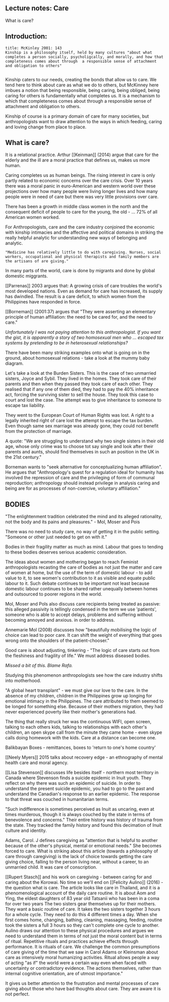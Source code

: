 ## Lecture notes: Care

What is care?

## Introduction:

```ad-quote
title: McKinley 2001: 143
Kinship is a philosophy itself, held by many cultures "about what completes a person socially, psycholigcally, and morally, and how that completeness comes about through  a responsible sense of attachment and obligation to others"


```

Kinship caters to our needs, creating the bonds that allow us to care. We tend here to think about care as what we do to others, but McKinney here imbues a notion that being responsible, being caring, being obliged, being caring for others is fundamentally what completes us. It is a mechanism to which that completeness comes about through a responsible sense of attachment and obligation to others.

Kinship of course is a primary domain of care for many societies, but anthropologists want to draw attention to the ways in which feeding, caring and loving change from place to place. 
## What is care?

It is a relational practice. Arthur [[Keinman]] (2014) argue that care for the elderly and the ill are a moral practice that defines us, makes us more human.

Caring completes us as human beings. The rising interest in care is only partly related to economic concerns over the care crisis. Over 10 years there was a moral panic in euro-American and western world over these projections over how many people were living longer lives and how many people were in need of care but there was very little provisions over care.

There has been a growth in middle class women in the north and the consequent deficit of people to care for the young, the old - ... 72% of all American women worked.

For Anthropologists, care and the care industry conjoined the economic with kinship intimacies and the affective and political domains in striking the really helpful analytic for understanding new ways of belonging and analytic.

```ad-quote
"Medicine has relatively little to do with caregiving. Nurses, social workers, occupational and physical therapists and family members are the artisans of are giving."
```

In many parts of the world, care is done by migrants and done by global domestic miggrants.

[[Parrenas]] 2003 argues that:
 A growing crisis of care troubles the world's most developed nations. Even as demand for care has increased, its supply has dwindled. The result is a care deficit, to which women from the Philippines have responded in force.

[[Borneman]] (2001:37) argues that "They were asserting an elementary principle of human affiliation: the need to be cared for, and the need to care."

*Unfortunately I was not paying attention to this anthropologist. If you want the gist, it is apparently a story of two homosexual men who ... escaped tax systems by pretending to be in heterosexual relationships?*

There have been many striking examples onto what is going on in the ground, about homosexual relations - take a look at the mummy baby diagram.

Let's take a look at the Burden Sisters. This is the case of two unmarried sisters, Joyce and Sybil. They lived in the homes. They took care of their parents and then when they passed they took care of each other. They realised that if any one of them died, they had to pay the 40% inheritance act, forcing the surviving sister to sell the house. They took this case to court and lost the case. The attempt was to give inheritance to someone to escape tax liability.

They went to the European Court of Human Rights was lost. A right to a legally inherited right of care lost the attempt to escape the tax burden. Even though same sex marriage was already gone, they could not benefit from the protection of marriage.

A quote: "We are struggling to understand why two single sisters in their old age, whose only crime was to choose tot say single and look after their parents and aunts, should find themselves in such  an position in the UK in the 21st century."

Borneman wants to "seek alternative for conceptualizing human affiliation". He argues that "Anthropology's quest for a regulation ideal for humanity has involved the repression of care and the privileging of form of communal reproduction; anthropology should instead privilege in analysis caring and being are for as processes of non-coercive, voluntary affiliation."

## BODIES

"The enlightenment tradition celebrated the mind and its alleged rationality, not the body and its pains and pleasures." - Mol, Moser and Pois

There was no need to study care, no way of getting it in the public setting. "Someone or other just needed to get on with it."

Bodies in their fragility matter as much as mind. Labour that goes to tending to these bodies deserves serious academic consideration.

The ideas about women and mothering began to reach Feminist anthropologists recasting the care of bodies as not just the matter and care of women at home, but the use of the term of domestic labour - to add value to it, to see women's contribution to it as visible and equate public labour to it. Such debate continues to be important not least because domestic labour continues to be shared rather unequally between homes and outsourced to poorer regions in the world.

Mol, Moser and Pols also discuss care recipients being treated as passive: this alleged passivity is tellingly condensed in the term we use 'patients', someone who is able to accept delays, problems and suffering without becoming annoyed and anxious. in order to address.

Annemarie Mol (2008) discusses how "beautifully mobilising the logic of choice can lead to poor care. It can shift the weight of everything that goes wrong onto the shoulders of the patient-chooser."

Good care is about adjusting, tinkering - "The logic of care starts out from the fleshiness and fragility of life." We must address diseased bodies.

*Missed a bit of this. Blame Rafa.*

Studying this phenomenon anthropologists see how the care industry shifts into motherhood.

"A global heart transplant" - we must give our love to the care. In the absence of my children, children in the Philippines grow up longing for emotional intimacy in the Philippines. The care attributed to them seemed to be longed for something else. Because of their mothers migration, they had never experienced poverty like their mother's generations had.

The thing that really struck her was the continuous WIFI, open screen, talking to each others kids, talking to relationships with each other's children, an open skype call from the minute they came home - even skype calls doing homework with the kids. Care at a distance can become one.

Balikbayan Boxes - remittances, boxes to 'return to one's home country'

[[Neely Myers]] 2015 talks about recovery edge - an ethnography of mental health care and moral agency.

[[Lisa Stevenson]] discusses life besides itself - northern most territory in Canada where Stevenson finds a suicide epidemic in Inuit youth. They reflect on why there was such an epidemic of suicide. In order to understand the present suicide epidemic, you had to go to the past and understand the Canadian's response to an earlier epidemic. The response to that threat was couched in humanitarian terms.

"Such indifference is sometimes perceived as Inuit as uncaring, even at times murderous, though it is always couched by the state in terms of benevolence and concerns." Their entire history was history of trauma from the state. They tracked the family history and found this decimation of Inuit culture and identity.

Adams, Carol. J defines caregiving as "attention that is helpful to another because of the other's physical, mental or emotional needs." She becomes forced to care.  What is striking about this article (towards a philosophy of care through caregiving) is the lack of choice towards getting the care giving choice, falling to the person living near, without a career, to an unmarried child. It was care of conscription.

[[Rupert Stasch]] and his work on caregiving - between caring for and caring about the Korowai. No time so we'll end on [[Felicity Aulino]] (2016) - the question what is care. The article looks like care in Thailand, and it is a phenomenological account of the daily care routine. It is about Aom and Ying, the eldest daughters of 83 year old Tatsanii who has been in a coma for over two years The two sisters gear themselves up for their mothers. They want a basic routine of care. It takes the two sisters together 3 hours for a whole cycle. They need to do this 4 different times a day. When she first comes home, changing, bathing, cleaning, massaging, feeding, routine took the sisters a full 3 hours so they can't complete one cycle to another. Aulino draws our attention to these physical procedures and argues we need to understand them in terms of not just the moral content but in terms of ritual. Repetitive rituals and practices achieve effects through performance. It is rituals of care. We challenge the common presumptions of care giving of the time that we saw in Carol Adams or Kleinsman about care as intensively moral humanizing activities. Ritual allows people a way of acting "as if" the world were a certain way even when faced with uncertainty or contradictory evidence. The actions themselves, rather than internal cognitive orientation, are of utmost importance."

It gives us better attention to the frustration and mental processes of care giving about those who have bad thoughts about care. They are aware it is not perfect.